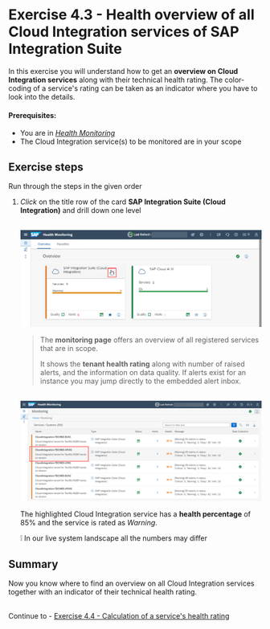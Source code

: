 # Exercise 4.3 - Health overview of all Cloud Integration services of SAP Integration Suite

In this exercise you will understand how to get an **overview on Cloud Integration services** along with their technical health rating. The color-coding of a service's rating can be taken as an indicator where you have to look into the details. 

#### Prerequisites:

- You are in [*Health Monitoring*](https://teched22-cloudalm-003.eu10.alm.cloud.sap/shell/run?sap-ui-app-id=sap.crun.hmapp.ui#/Home)
- The Cloud Integration service(s) to be monitored are in your scope

## Exercise steps

Run through the steps in the given order

1. *Click* on the title row of the card **SAP Integration Suite (Cloud Integration)** and drill down one level

    <br>![](/exercises/ex4/images/HMDrillDownToType.png)

    > The **monitoring page** offers an overview of all registered services that are in scope.
    >
    >
    > It shows the **tenant health rating** along with number of raised alerts, and the information on data quality. If alerts exist for an instance you may jump directly to the embedded alert inbox.
    >

    <br>![](/exercises/ex4/images/HMDrillDownToInstanceAPJ01.png)

    The highlighted Cloud Integration service has a **health percentage** of 85% and the service is rated as *Warning*. 
    
    :grey_exclamation: In our live system landscape all the numbers may differ
    
## Summary

Now you know where to find an overview on all Cloud Integration services together with an indicator of their technical health rating.

<br>Continue to - [Exercise 4.4 - Calculation of a service's health rating](/exercises/ex4/ex44/)

